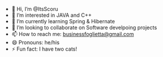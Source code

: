 - 👋 Hi, I’m @ItsScoru
- 👀 I’m interested in JAVA and C++
- 🌱 I’m currently learning Spring & Hibernate
- 💞️ I’m looking to collaborate on Software develpoing projects
- 📫 How to reach me: businessfoglietta@gmail.com
- 😄 Pronouns: he/his
- ⚡ Fun fact: I have two cats!

<!---
ItsScoru/ItsScoru is a ✨ special ✨ repository because its `README.md` (this file) appears on your GitHub profile.
You can click the Preview link to take a look at your changes.
--->

